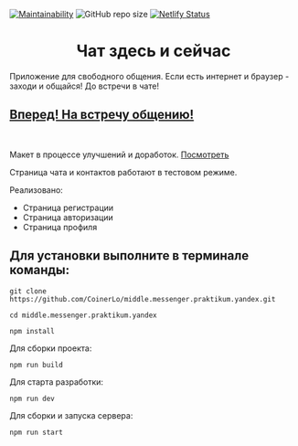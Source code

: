 [![Maintainability](https://api.codeclimate.com/v1/badges/5ee2cb415a521dd88043/maintainability)](https://codeclimate.com/github/CoinerLo/middle.messenger.praktikum.yandex/maintainability)
![GitHub repo size](https://img.shields.io/github/repo-size/CoinerLo/middle.messenger.praktikum.yandex)
[![Netlify Status](https://api.netlify.com/api/v1/badges/76320bfd-a379-4c2d-8ff2-772c3975dbb1/deploy-status)](https://app.netlify.com/sites/verdant-gaufre-350d75/deploys)

<h1 align="center">Чат здесь и сейчас</h1>

Приложение для свободного общения. Если есть интернет и браузер - заходи и общайся! До встречи в чате!

## [Вперед! На встречу общению!](https://verdant-gaufre-350d75.netlify.app/pages/chat/chat.html)

<br>

Макет в процессе улучшений и доработок. [Посмотреть](https://www.figma.com/file/DXwcAO7BeV3H1p8J4uvJ0u/Chat?node-id=1%3A658)

Страница чата и контактов работают в тестовом режиме.

Реализовано:
- Страница регистрации
- Страница авторизации
- Страница профиля

## Для установки выполните в терминале команды:

    git clone https://github.com/CoinerLo/middle.messenger.praktikum.yandex.git

    cd middle.messenger.praktikum.yandex

    npm install

Для сборки проекта:
    
    npm run build

Для старта разработки:

    npm run dev

Для сборки и запуска сервера:

    npm run start
